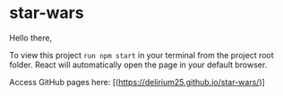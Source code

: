 # star-wars

Hello there,

To view this project `run npm start` in your terminal from the project root folder. React will automatically open the page in your default browser.

Access GitHub pages here:
[(https://delirium25.github.io/star-wars/)]